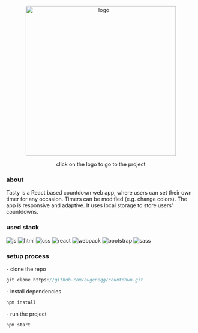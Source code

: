 <p align="center"><a href="https://main--benevolent-fudge-664070.netlify.app/"><img width="400" src="https://i.ibb.co/5rMf1Tb/COUNTDOWN.jpg" alt="logo"></img><a/></p>
<p align="center">click on the logo to go to the project</p>

<h3>about</h3>

Tasty is a React based countdown web app, where users can set their own timer for any occasion. Timers can be modified (e.g. change colors). The app is responsive and adaptive. It uses local storage to store users' countdowns.

<h3>used stack</h3>
<div>
  <img src="https://img.shields.io/badge/JavaScript-323330?style=for-the-badge&logo=javascript&logoColor=F7DF1E" alt="js"</img>
  <img src="https://img.shields.io/badge/HTML5-E34F26?style=for-the-badge&logo=html5&logoColor=white" alt="html"</img>
  <img src="https://img.shields.io/badge/CSS3-1572B6?style=for-the-badge&logo=css3&logoColor=white" alt="css"</img>
  <img src="https://img.shields.io/badge/React-20232A?style=for-the-badge&logo=react&logoColor=61DAFB" alt="react"</img>
  <img src="https://img.shields.io/badge/Webpack-8DD6F9?style=for-the-badge&logo=Webpack&logoColor=white" alt="webpack"</img>
  <img src="https://img.shields.io/badge/Bootstrap-563D7C?style=for-the-badge&logo=bootstrap&logoColor=white" alt="bootstrap"></img>
  <img src="https://img.shields.io/badge/Sass-CC6699?style=for-the-badge&logo=sass&logoColor=white" alt="sass"</img>
</div>

<h3>setup process</h3>

<p>- clone the repo</p>

```js
git clone https://github.com/eugeneqg/countdown.git
```
<p>- install dependencies</p>

```js
npm install
```

<p>- run the project</p>

```js
npm start
```

